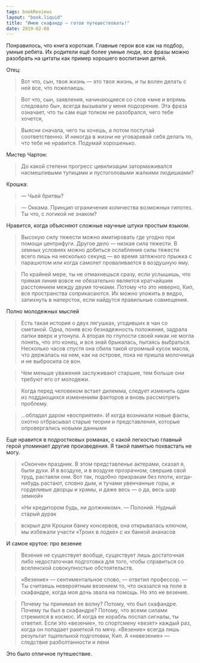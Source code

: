 ```yaml
---
tags: bookReviews
layout: "book.liquid"
title: "Имею скафандр – готов путешествовать!"
date: 2019-02-08
---
```


Понравилось, что книга короткая. Главные герои все как на подбор, умные ребята. Их родители ещё более умные люди, все фразы можно разобрать на цитаты как пример хорошего воспитания детей.

Отец:

> Вот что, сын, твоя жизнь — это твоя жизнь, и ты волен делать с ней все, что пожелаешь.

> Вот что, сын, заявления, начинающиеся со слов «мне и впрямь следовало бы», всегда вызывали у меня подозрение. Эта фраза означает, что ты сам еще толком не разобрался, чего тебе хочется,

> Выясни сначала, чего ты хочешь, а потом поступай соответственно. И никогда в жизни не уговаривай себя делать то, что тебе не нравится. Подумай хорошенько.

Мистер Чартон:

> До какой степени прогресс цивилизации затормаживался насмешливыми тупицами и пустоголовыми жалкими людишками?

Крошка:

> — Чьей бритвы?

> — Оккама. Принцип ограничения количества возможных гипотез. Ты что, с логикой не знаком?

Нравится, когда объясняют сложные научные штуки простым языком.

> Высокую силу тяжести можно имитировать где угодно при помощи центрифуги. Другое дело — низкая сила тяжести. В земных условиях можно добиться ослабления силы тяжести всего лишь на несколько секунд — во время затяжного прыжка с парашютом или когда самолет проваливается в воздушную яму.

> По крайней мере, ты не отмахнешься сразу, если услышишь, что прямая линия вовсе не обязательно является кратчайшим расстоянием между двумя точками. Потому что это неверно, Кип, все пространства соприкасаются. Их можно уложить в ведро, запихнуть в наперсток, если найдутся правильные совмещения.

Полно молодежных мыслей

> Есть такая история о двух лягушках, угодивших в чан со сметаной. Одна, поняв всю безнадежность положения, задрала лапки вверх и утонула. А вторая по глупости своей никак не могла понять, что это конец, и все знай брыкалась, пытаясь выбраться. Несколько часов спустя она сбила такой огромный кусок масла, что держалась на нем, как на острове, пока не пришла молочница и не выбросила се вон.

> Чем меньше уважения заслуживают старшие, тем больше они требуют его от молодежи.

> Когда перед человеком встает дилемма, следует изменить один из поддающихся изменениям факторов и вновь рассмотреть проблему.

> ...обладал даром «восприятия». И когда возникали новые факты, охотно отбрасывал старые теории и представления, которые опровергались новыми данными

Еще нравится в подростковых романах, с какой легкостью главный герой упоминает другие произведения. Я такой памятью похвастать не могу.

> «Окончен праздник. В этом представленье актерами, сказал я, были духи. И в воздухе, и в воздухе прозрачном, свершив свой труд, растаяли они. Вот так, подобно призракам без плоти, когда-нибудь растают, словно дым, и тучами увенчанные горы, и горделивые дворцы и храмы, и даже весь — о да, весь шар земной»

> «Ни кредитором будь, ни должником». — Полоний. Нудный старый дурак

> вскрыл для Крошки банку консервов, она открывалась ключом, мы избежали участи «Троих в лодке» с их банкой ананасов

И самое крутое: про везение

> Везения не существует вообще, существует лишь достаточная либо недостаточная подготовка для того, чтобы справиться со вселенской совокупностью обстоятельств.

> «Везение» — сентиментальное слово, — ответил профессор. — Ты считаешь невероятным везением то, что оказался на поле в скафандре, когда моя дочь звала на помощь. Но это не везение.

> Почему ты принимал ее волну? Потому, что был скафандре. Почему ты был в скафандре? Потому, что всеми силами стремился в космос. И когда ее корабль послал сигналы, ты ответил. Если это «везение», то спортсмену «везет» каждый раз, когда он попадает ракеткой по мячу. «Везение» всегда лишь результат тщательной подготовки, Кип. А «невезение» — следствие разболтанности и лени

Это было отличное путешествие.
